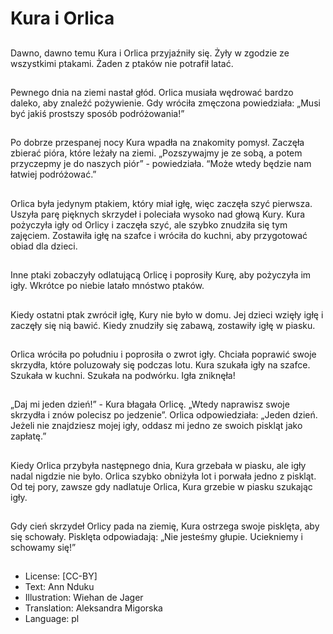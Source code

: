 # Kura i Orlica

##
Dawno, dawno temu Kura i Orlica przyjaźniły się. Żyły w zgodzie ze wszystkimi ptakami. Żaden z ptaków nie potrafił latać.

##
Pewnego dnia na ziemi nastał głód. Orlica musiała wędrować bardzo daleko, aby znaleźć pożywienie. Gdy wróciła zmęczona powiedziała: „Musi być jakiś prostszy sposób podróżowania!”

##
Po dobrze przespanej nocy Kura wpadła na znakomity pomysł. Zaczęła zbierać pióra, które leżały na ziemi. „Pozszywajmy je ze sobą, a potem przyczepmy je do naszych piór” - powiedziała. “Może wtedy będzie nam łatwiej podróżować.”

##
Orlica była jedynym ptakiem, który miał igłę, więc zaczęła szyć pierwsza. Uszyła parę pięknych skrzydeł i poleciała wysoko nad głową Kury. Kura pożyczyła igły od Orlicy i zaczęła szyć, ale szybko znudziła się tym zajęciem. Zostawiła igłę na szafce i wróciła do kuchni, aby przygotować obiad dla dzieci.

##
Inne ptaki zobaczyły odlatującą Orlicę i poprosiły Kurę, aby pożyczyła im igły. Wkrótce po niebie latało mnóstwo ptaków.

##
Kiedy ostatni ptak zwrócił igłę, Kury nie było w domu. Jej dzieci wzięły igłę i zaczęły się nią bawić. Kiedy znudziły się zabawą, zostawiły igłę w piasku.

##
Orlica wróciła po południu i poprosiła o zwrot igły. Chciała poprawić swoje skrzydła, które poluzowały się podczas lotu. Kura szukała igły na szafce. Szukała w kuchni. Szukała na podwórku. Igła zniknęła!

##
„Daj mi jeden dzień!” - Kura błagała Orlicę. „Wtedy naprawisz swoje skrzydła i znów polecisz po jedzenie”. Orlica odpowiedziała: „Jeden dzień. Jeżeli nie znajdziesz mojej igły, oddasz mi jedno ze swoich piskląt jako zapłatę.”

##
Kiedy Orlica przybyła następnego dnia, Kura grzebała w piasku, ale igły nadal nigdzie nie było. Orlica szybko obniżyła lot i porwała jedno z piskląt. Od tej pory, zawsze gdy nadlatuje Orlica, Kura grzebie w piasku szukając igły.

##
Gdy cień skrzydeł Orlicy pada na ziemię, Kura ostrzega swoje pisklęta, aby się schowały. Pisklęta odpowiadają: „Nie jesteśmy głupie. Uciekniemy i schowamy się!”

##
* License: [CC-BY]
* Text: Ann Nduku
* Illustration: Wiehan de Jager
* Translation: Aleksandra Migorska
* Language: pl
